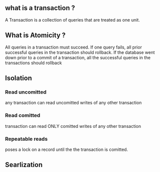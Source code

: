 
## what is a transaction ?  
A Transaction is  a collection of queries that are treated as one unit.

## What is Atomicity ?
All queries in a transaction must succeed. If one query fails, all prior successful queries in the transaction
should rollback. If the database went down prior to a commit of a transaction,
all the successful queries in the transactions should rollback  

## Isolation

### Read uncomitted
any transaction can read uncomitted writes of any other transaction
### Read comitted
transaction can read ONLY comitted writes of any other transaction
### Repeatable reads
poses a lock on a record until the the transaction is comitted.
## Searlization
